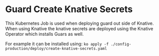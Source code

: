 # Guard Create Knative Secrets

This Kubernetes Job is used when deploying guard out side of Knative. When using Knative the knative secrets are deployed using the Knative Operator which installs Guars as well.

For example it can be installed using: `ko apply -f ./config-production/deploy/create-knative-secrets.yaml`
